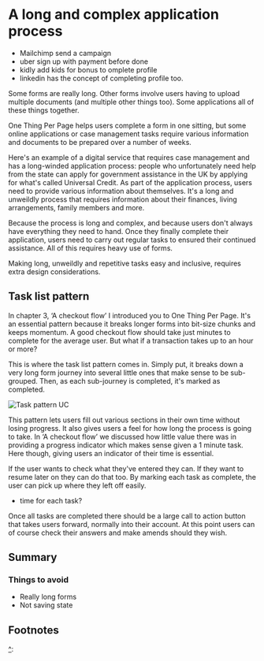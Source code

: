 # A long and complex application process

- Mailchimp send a campaign
- uber sign up with payment before done
- kidly add kids for bonus to omplete profile
- linkedin has the concept of completing profile too.

Some forms are really long. Other forms involve users having to upload multiple documents (and multiple other things too). Some applications all of these things together.

One Thing Per Page helps users complete a form in one sitting, but some online applications or case management tasks require various information and documents to be prepared over a number of weeks.

Here's an example of a digital service that requires case management and has a long-winded application process: people who unfortunately need help from the state can apply for government assistance in the UK by applying for what's called Universal Credit. As part of the application process, users need to provide various information about themselves. It's a long and unweildly process that requires information about their finances, living arrangements, family members and more.

Because the process is long and complex, and because users don't always have everything they need to hand. Once they finally complete their application, users need to carry out regular tasks to ensured their continued assistance. All of this requires heavy use of forms.

Making long, unweildly and repetitive tasks easy and inclusive, requires extra design considerations.

## Task list pattern

In chapter 3, ‘A checkout flow’ I introduced you to One Thing Per Page. It's an essential pattern because it breaks longer forms into bit-size chunks and keeps momentum. A good checkout flow should take just minutes to complete for the average user. But what if a transaction takes up to an hour or more?

This is where the task list pattern comes in. Simply put, it breaks down a very long form journey into several little ones that make sense to be sub-grouped. Then, as each sub-journey is completed, it's marked as completed.

![Task pattern UC](.)

This pattern lets users fill out various sections in their own time without losing progress. It also gives users a feel for how long the process is going to take. In ‘A checkout flow’ we discussed how little value there was in providing a progress indicator which makes sense given a 1 minute task. Here though, giving users an indicator of their time is essential.

If the user wants to check what they've entered they can. If they want to resume later on they can do that too. By marking each task as complete, the user can pick up where they left off easily.

- time for each task?

Once all tasks are completed there should be a large call to action button that takes users forward, normally into their account. At this point users can of course check their answers and make amends should they wish.

## Summary

### Things to avoid

- Really long forms
- Not saving state

## Footnotes

[^]:
[^]:
[^]: